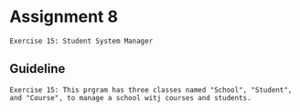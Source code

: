 # Assignment 8
    Exercise 15: Student System Manager

## **Guideline**
    Exercise 15: This prgram has three classes named "School", "Student", and "Course", to manage a school witj courses and students.